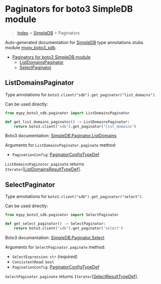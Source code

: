 # Paginators for boto3 SimpleDB module

> [Index](..) > [SimpleDB](.) > Paginators

Auto-generated documentation for
[SimpleDB](https://boto3.amazonaws.com/v1/documentation/api/latest/reference/services/sdb.html#SimpleDB)
type annotations stubs module
[mypy_boto3_sdb](https://pypi.org/project/mypy-boto3-sdb/).

- [Paginators for boto3 SimpleDB module](#paginators-for-boto3-simpledb-module)
  - [ListDomainsPaginator](#listdomainspaginator)
  - [SelectPaginator](#selectpaginator)

## ListDomainsPaginator

Type annotations for `boto3.client("sdb").get_paginator("list_domains")`.

Can be used directly:

```python
from mypy_boto3_sdb.paginator import ListDomainsPaginator

def get_list_domains_paginator() -> ListDomainsPaginator:
    return boto3.client("sdb").get_paginator("list_domains")
```

Boto3 documentation:
[SimpleDB.Paginator.ListDomains](https://boto3.amazonaws.com/v1/documentation/api/latest/reference/services/sdb.html#SimpleDB.Paginator.ListDomains)

Arguments for `ListDomainsPaginator.paginate` method:

- `PaginationConfig`:
  [PaginatorConfigTypeDef](./type_defs.md#paginatorconfigtypedef)

`ListDomainsPaginator.paginate` returns
`Iterator`\[[ListDomainsResultTypeDef](./type_defs.md#listdomainsresulttypedef)\].

## SelectPaginator

Type annotations for `boto3.client("sdb").get_paginator("select")`.

Can be used directly:

```python
from mypy_boto3_sdb.paginator import SelectPaginator

def get_select_paginator() -> SelectPaginator:
    return boto3.client("sdb").get_paginator("select")
```

Boto3 documentation:
[SimpleDB.Paginator.Select](https://boto3.amazonaws.com/v1/documentation/api/latest/reference/services/sdb.html#SimpleDB.Paginator.Select)

Arguments for `SelectPaginator.paginate` method:

- `SelectExpression`: `str` *(required)*
- `ConsistentRead`: `bool`
- `PaginationConfig`:
  [PaginatorConfigTypeDef](./type_defs.md#paginatorconfigtypedef)

`SelectPaginator.paginate` returns
`Iterator`\[[SelectResultTypeDef](./type_defs.md#selectresulttypedef)\].
